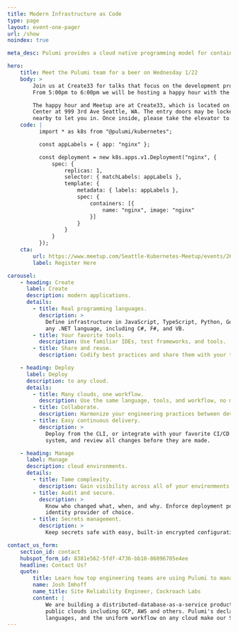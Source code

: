 ```yaml
---
title: Modern Infrastructure as Code
type: page
layout: event-one-pager
url: /show
noindex: true

meta_desc: Pulumi provides a cloud native programming model for container management. Any code, any cloud, any app.

hero:
    title: Meet the Pulumi team for a beer on Wednesday 1/22
    body: >
        Join us at Create33 for talks that focus on the development process on K8s.
        From 5:00pm to 6:00pm we will be hosting a happy hour with the Meetup starting at 6:30pm.

        The happy hour and Meetup are at Create33, which is located on the 33rd floor of the Wells Fargo
        Center at 999 3rd Ave Seattle, WA. The entry doors may be locked when you arrive but we’ll have somebody
        nearby to let you in. Once inside, please take the elevator to the 33rd floor.
    code: |
          import * as k8s from "@pulumi/kubernetes";

          const appLabels = { app: "nginx" };

          const deployment = new k8s.apps.v1.Deployment("nginx", {
              spec: {
                  replicas: 1,
                  selector: { matchLabels: appLabels },
                  template: {
                      metadata: { labels: appLabels },
                      spec: {
                          containers: [{
                              name: "nginx", image: "nginx"
                          }]
                      }
                  }
              }
          });
    cta:
        url: https://www.meetup.com/Seattle-Kubernetes-Meetup/events/267073230/
        label: Register Here

carousel:
    - heading: Create
      label: Create
      description: modern applications.
      details:
        - title: Real programming languages.
          description: >
            Define infrastructure in JavaScript, TypeScript, Python, Go, or
            any .NET language, including C#, F#, and VB.
        - title: Your favorite tools.
          description: Use familiar IDEs, test frameworks, and tools.
        - title: Share and reuse.
          description: Codify best practices and share them with your team or a growing community of practitioners.

    - heading: Deploy
      label: Deploy
      description: to any cloud.
      details:
        - title: Many clouds, one workflow.
          description: Use the same language, tools, and workflow, no matter the cloud.
        - title: Collaborate.
          description: Harmonize your engineering practices between developers and operators.
        - title: Easy continuous delivery.
          description: >
            Deploy from the CLI, or integrate with your favorite CI/CD
            system, and review all changes before they are made.

    - heading: Manage
      label: Manage
      description: cloud environments.
      details:
        - title: Tame complexity.
          description: Gain visibility across all of your environments.
        - title: Audit and secure.
          description: >
            Know who changed what, when, and why. Enforce deployment policies with your
            identity provider of choice.
        - title: Secrets management.
          description: >
            Keep secrets safe with easy, built-in encrypted configuration.

contact_us_form:
    section_id: contact
    hubspot_form_id: 8381e562-5fdf-4736-bb10-86096705e4ee
    headline: Contact Us?
    quote:
        title: Learn how top engineering teams are using Pulumi to manage CI/CD in any cloud.
        name: Josh Imhoff
        name_title: Site Reliability Engineer, Cockroach Labs
        content: |
            We are building a distributed-database-as-a-service product that runs on Kubernetes clusters across multiple
            public clouds including GCP, AWS and others. Pulumi's declarative model, the support for real programming
            languages, and the uniform workflow on any cloud make our SRE team much more efficient.
---
```

